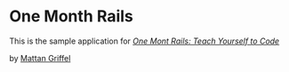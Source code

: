 # One Month Rails

This is the sample application for 
[*One Mont Rails: Teach Yourself to Code*](http://onemonthrails.com)

by [Mattan Griffel](http://mattangriffel.com)